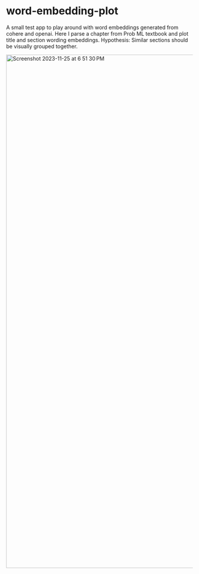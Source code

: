 # word-embedding-plot

A small test app to play around with word embeddings generated from cohere and openai. Here I parse a chapter from Prob ML textbook and plot title and section wording embeddings. 
Hypothesis: Similar sections should be visually grouped together.

<img width="1384" alt="Screenshot 2023-11-25 at 6 51 30 PM" src="https://github.com/ChristianPickettCode/word-embedding-plot/assets/24515185/de85adfe-bc1b-498d-9ed7-61a25fb21688">
